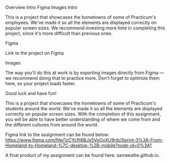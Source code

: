 Overview
Intro
Figma
Images
Intro

This is a project that showcases the hometowns of some of Practicum's employees. We've made it so all the elements are displayed correctly on popular screen sizes. We recommend investing more time in completing this project, since it's more difficult than previous ones.

Figma

Link to the project on Figma

Images

The way you'll do this at work is by exporting images directly from Figma — we recommend doing that to practice more. Don't forget to optimize them here, so your project loads faster.

Good luck and have fun!

This is a project that showcases the hometowns of some of Practicum's students around the world. We've made it so all the elements are displayed correctly on popular screen sizes. With the completion of this assignment, you will be able to have better understanding of where we come from and the different cultures from around the world.

Figma link to the assignment can be found below:
https://www.figma.com/file/1zCYcflj6BJx5VqOvXU9nb/Sprint-3%3A-From-Homeland-to-Homeland-%7C-desktop-%2B-mobile?node-id=0%3A1

A final product of my assignment can be found here:
sameeallie.github.io.
